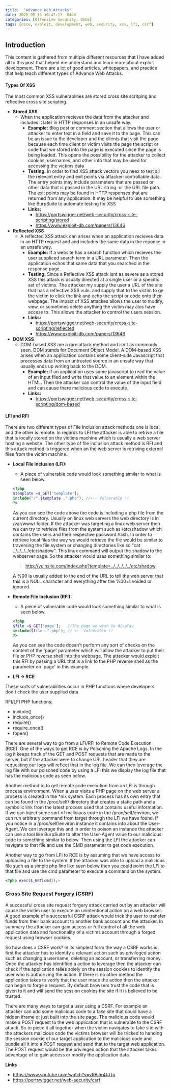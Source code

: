 ```yaml
---
title:  "Advance Web Attacks"
date: 2020-05-16 16:47:17 -0400
categories: [Offensive Security, OSCE]
tags: [osce, exploit, development, web, security, xss, lfi, csrf]
---
```


## Introduction

This content is gathered from multiple different resources that I have added all to this post that helped me understand and learn more about exploit development. There are a lot of good articles, whitepapers, and practice that help teach different types of Advance Web Attacks.

#### Types Of XSS

The most common XSS vulnerablities are stored cross site scritping and reflective cross site scripting.

- **Stored XSS**
    - When the application recieves the data from the attacker and includes it later in HTTP responses in an unsafe way.
        -  **Example:** Blog post or comment section that allows the user or attacker to enter text in a field and save it to the page. This can be an issue to the developer and the clients that visit the page because each time client or victim visits the page the script or code that we stored into the page is executed since the page is being loaded. This opens the possibility for the attacker to collect cookies, usernames, and other info that may be used for accessing the victims data
        - **Testing:** In order to find XSS attack vectors you neex to test all the relevant entry and exit points via attacker-controllable data. The entry points may include parameters that are passed or other data that is passed in the URL string. or the URL file path. The exit points may be found in HTTP responses that are returned from any application. It may be helpful to use something like BurpSuite to automate testing for XSS
        - **Links:** 
            - https://portswigger.net/web-security/cross-site-scripting/stored
            - https://www.exploit-db.com/papers/13646
- **Reflected XSS**
    - A reflected XSS attack can arises when an application recieves data in an HTTP request and and includes the same data in the reponse in an unsafe way.
        - **Example:** If a website has a search function which recieves the user suppliced search term in a URL parameter. Then the application echos that same data that you searched in the response page. 
        - **Testing:** Since a Reflective XSS attack isnt as severe as a stored XSS this attack is usually directed at a single user or a specific set of victims. The attacker my supply the user a URL of the site that has a reflective XSS vuln. and supply that to the victim to ge the victim to click the link and echo the script or code onto their webpage. The impact of XSS attackes allows the user to modify, view, or sometimes delete anything the victim may alos have access to. This allows the attacker to control the users session.
        - **Links:** 
            - https://portswigger.net/web-security/cross-site-scripting/reflected
            - https://www.exploit-db.com/papers/13646
- **DOM XSS**
    - DOM-based XSS are a rare attack method and isn't as commonly seen. DOM stands for Document Object Model. A DOM-based XSS arises when an application contains some client-side Javascript that processes data from an untrusted source in an unsafe way that usually ends up writing back to the DOM.
        - **Example:** If an application uses some javascript to read the value of an input filed and write that value to an element within the HTML. Then the attacker can control the value of the input field and can cause there malicious code to execute.
        - **Links:**
            - https://portswigger.net/web-security/cross-site-scripting/dom-based

#### LFI and RFI
There are two different types of File Inclusion attack methods one is local and the other is remote. In regards to LFI the attacker is able to retrive a file that is locally stored on the victims machine which is usually a web server hosting a website. The other type of file inclusion attack method is RFI and this attack method is triggered when an the web server is retriving external files from the victim machine.
- **Local File Inclusion (LFI):**
    - A piece of vulnerable code would look something similar to what is seen below.
    ```php
    <?php
	$template =$_GET['template'];
	include("/".$template .".php"); //<-- Vulnerable !!
	?>
    ```
    As you can see the code above the code is including a php file from the current directory. Usually on linux web servers the web directory is in /var/www/ folder. If the attacker was targeting a linux web server then we can try to retrieve files from the system such as /etc/shadow which contains the users and their respective password hash. In order to retrieve local files the way we would retrieve the file would be similar to traversing the file system or changing directories like so "cat ../../../../etc/shadow". This linux command will output the shadow to the webserver page. So the attacker would uses something similar to:
    > http://vulnsite.com/index.php?template=../../../../../etc/shadow

    A %00 is usually added to the end of the URL to tell the web server that this is a NULL character and everything after the %00 is voided or ignored.

- **Remote File Inclusion (RFI):**
    - A piece of vulnerable code would look something similar to what is seen below.
    ```php
    <?php
	$file =$_GET['page'];	//The page we wish to display
	include($file .".php");	// <-- Vulnerable !!
	?>
    ```
    As you can see the code doesn't perform any sort of checks on the content of the 'page' parameter which will allow the attacker to put their file or PHP reverse shell into the webpage. The attacker would exploit this RFI by passing a URL that is a link to the PHP reverse shell as the parameter on 'page' in this example.

- **LFI -> RCE**

These sorts of vulnerabilities occur in PHP functions where developers don't check the user supplied data

RFI/LFI PHP functions:
- include()
- include_once()
- require()
- require_once()
- fopen()

There are several way to go from a LFI/RFI to Remote Code Execution (RCE). One of the ways to get RCE is by Poisoning the Apache Logs. In the log it keeps track of the GET and POST requests that are made to the server, but if the attacker were to change URL header that they are requesting our logs will reflect that in the log file. We can then leverage the log file with our poisoned code by using a LFI this we display the log file that has the malicious code as seen below. 

Another method to to get remote code execution from an LFI is through process environment. When a user visits a PHP page on the web server a process is created in the *nix system. Each process has its own entry that can be found in the /proc/self/ directory that creates a static path and a symbolic link from the latest process used that contains useful information. If we can inject some sort of malicious code in the /proc/self/environ, we can run arbitrary command from target through the LFI we have found. If you notice in a /proc/self/environ instance it contains info about the User-Agent. We can leverage this and in order to poison an instance the attacker can use a tool like BurpSuite to alter the User-Agent value to our malicious code to something similar to below. Then using the LFI the attacker can navigate to that file and use the CMD parameter to get code execution.

Another way to go from LFI to RCE is by assuming that we have access to uploading a file to the system. If the attacker was able to upload a malicious file such as a simple php line like seen below then you could point the LFI to that file and use the cmd parameter to execute a command on the system.

```php
<?php exec($_GET[cmd]);>
```

### Cross Site Request Forgery (CSRF)

A successful cross site request forgery attack carried out by an attacker will cause the victim user to execute an unintentional action on a web browser. A good example of a successful CSRF attack would trick the user to transfer funds from their bank account to another bank account and the attacker. In summary the attacker can gain access or full control of all the web application data and functionality of a victims account through a forged request using browser cookies.

So how does a CSRF work? In its simplest form the way a CSRF works is first the attacker has to identify a relevant action such as privileged action such as changing a username, deleting an account, or transferring money. Once the attacker has identified a action to leverage then the attacker can check if the application relies solely on the session cookies to identify the user who is authorizing the action. If there is no other method the application takes to verify that the user made the action then the attacker can begin to forge a request. By default browsers trust the code that is given to it and will send the session cookies the site if it is believed to be trusted.

There are many ways to target a user using a CSRF. For example an attacker can add some malicious code to a fake site that could have a hidden iframe or just built into the site page. The malicious code would make a POST request to the web application that is vulnerable to the CSRF attack. So to piece it all together when the victim navigates to fake site with the attackers malicious code the victims browser will be tricked to handing the session cookie of our target application to the malicious code and bundle all it into a POST request and send that to the target web application. The POST request would be the privileged action that the attacker takes advantage of to gain access or modify the application data.

**Links**
- https://www.youtube.com/watch?v=vRBihr41JTo
- https://portswigger.net/web-security/csrf

